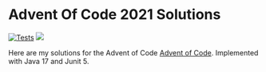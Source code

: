# Advent Of Code 2021 Solutions

[![Tests](https://github.com/jerchende/advent-of-code-2021/workflows/Tests/badge.svg?branch=master)](https://github.com/jerchende/advent-of-code-2021/actions?query=workflow%3ATests)
![](https://img.shields.io/badge/stars%20⭐-16-yellow)

Here are my solutions for the Advent of Code [Advent of Code](https://adventofcode.com/2021). Implemented with Java 17 and Junit 5.


